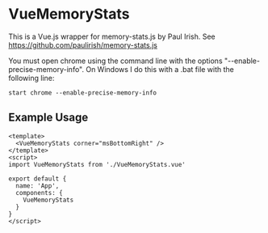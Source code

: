 # VueMemoryStats

This is a Vue.js wrapper for memory-stats.js by Paul Irish. See https://github.com/paulirish/memory-stats.js
  
You must open chrome using the command line with the options "--enable-precise-memory-info".
On Windows I do this with a .bat file with the following line:

```
start chrome --enable-precise-memory-info
```

## Example Usage

```
<template>
  <VueMemoryStats corner="msBottomRight" />
</template>
<script>
import VueMemoryStats from './VueMemoryStats.vue'

export default {
  name: 'App',
  components: {
    VueMemoryStats
  }
}
</script>
```
